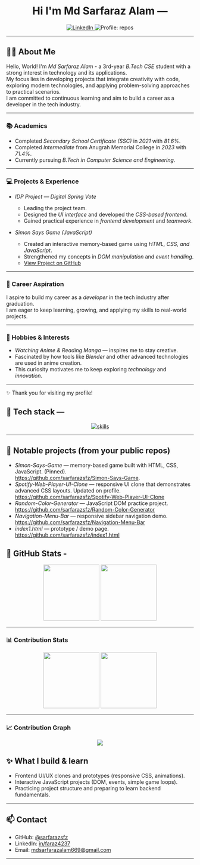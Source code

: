 <!--
Profile README for Md Sarfaraz Alam (sarfarazsfz)
Updated: 2025-09-26 — icons: skillicons.dev
-->

<div align="center">
  <h1>Hi I'm Md Sarfaraz Alam — </h1>
  <!-- quick badges -->
  <p>
    <a href="https://www.linkedin.com/in/faraz4237" target="_blank" rel="noopener">
      <img alt="LinkedIn" src="https://img.shields.io/badge/LinkedIn-Connect-blue?style=for-the-badge&logo=linkedin" />
    </a>
    <img alt="Profile: repos" src="https://img.shields.io/badge/Repos-5-blueviolet?style=for-the-badge" />
  </p>
</div>

---

## 👨‍🎓 About Me

Hello, World! I'm *Md Sarfaraz Alam* - a 3rd-year *B.Tech CSE* student with a strong interest in technology and its applications.  
My focus lies in developing projects that integrate creativity with code, exploring modern technologies, and applying problem-solving approaches to practical scenarios.  
I am committed to continuous learning and aim to build a career as a developer in the tech industry.  

---

### 📚 Academics
- Completed *Secondary School Certificate (SSC)* in *2021* with *81.6%*.
- Completed *Intermediate* from Anugrah Memorial College in *2023* with *71.4%*.
- Currently pursuing *B.Tech in Computer Science and Engineering*.

---

### 💻 Projects & Experience
- *IDP Project — Digital Spring Vote*  
  - Leading the project team.  
  - Designed the *UI interface* and developed the *CSS-based frontend*.  
  - Gained practical experience in *frontend development* and *teamwork*.  

- *Simon Says Game (JavaScript)*  
  - Created an interactive memory-based game using *HTML, CSS, and JavaScript*.  
  - Strengthened my concepts in *DOM manipulation* and *event handling*.  
  - [View Project on GitHub](https://github.com/sarfarazsfz/Simon-Says-Game)  

---

### 🎯 Career Aspiration
I aspire to build my career as a *developer* in the tech industry after graduation.  
I am eager to keep learning, growing, and applying my skills to real-world projects.

---

### 🌱 Hobbies & Interests
- *Watching Anime & Reading Manga* — inspires me to stay creative.  
- Fascinated by how tools like *Blender* and other advanced technologies are used in anime creation.  
- This curiosity motivates me to keep exploring *technology* and *innovation*.  

---

✨ Thank you for visiting my profile!  

## 🧰 Tech stack — 
<p align="center">
  <!-- main icon row (Skill Icons) -->
  <a href="https://skillicons.dev" target="_blank" rel="noopener">
    <img src="https://skillicons.dev/icons?i=java,html,css,js,tailwind,mongodb,nodejs,express,ejs,react,mysql,eclipse,vscode,git,github,maven,bash,redux,c,python&perline=12&theme=dark" alt="skills" />
  </a>
</p>

---

## 🚀 Notable projects (from your public repos)

- *Simon-Says-Game* — memory-based game built with HTML, CSS, JavaScript. (Pinned).  
  https://github.com/sarfarazsfz/Simon-Says-Game.
- *Spotify-Web-Player-UI-Clone* — responsive UI clone that demonstrates advanced CSS layouts. Updated on profile.
  https://github.com/sarfarazsfz/Spotify-Web-Player-UI-Clone
- *Random-Color-Generator* — JavaScript DOM practice project.  
  https://github.com/sarfarazsfz/Random-Color-Generator
- *Navigation-Menu-Bar* — responsive sidebar navigation demo. 
  https://github.com/sarfarazsfz/Navigation-Menu-Bar
- *index1.html* — prototype / demo page. 
  https://github.com/sarfarazsfz/index1.html


## 🚀 GitHub Stats -

<p align="center">
  <img src="https://github-readme-stats.vercel.app/api?username=Sarfarazsfz&show_icons=true&theme=radical&hide_border=true" height="150" />
  <img src="https://github-readme-stats.vercel.app/api/top-langs/?username=Sarfarazsfz&layout=donut&theme=radical&hide_border=true" height="150" />
</p>

---

### 📊 Contribution Stats

<p align="center">
  <img src="https://github-readme-streak-stats.herokuapp.com/?user=Sarfarazsfz&theme=radical&hide_border=true" height="150" />
  <img src="https://github-contributor-stats.vercel.app/api?username=Sarfarazsfz&limit=5&theme=radical&hide_border=true" height="150" />
</p>

---

### 📈 Contribution Graph
<p align="center">
  <img src="https://github-readme-activity-graph.vercel.app/graph?username=Sarfarazsfz&theme=react-dark&hide_border=true&bg_color=0D1117" />
</p>

## ✨ What I build & learn
- Frontend UI/UX clones and prototypes (responsive CSS, animations).  
- Interactive JavaScript projects (DOM, events, simple game loops).  
- Practicing project structure and preparing to learn backend fundamentals.

---

## 📫 Contact
- GitHub: [@sarfarazsfz](https://github.com/sarfarazsfz)
- LinkedIn: [in/faraz4237](https://www.linkedin.com/in/faraz4237)
- Email: mdsarfarazalam669@gmail.com

---
